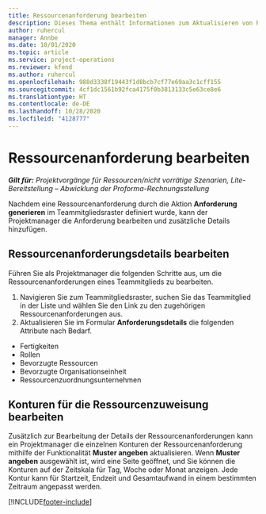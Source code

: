 ```yaml
---
title: Ressourcenanforderung bearbeiten
description: Dieses Thema enthält Informationen zum Aktualisieren von Ressourcenanforderungsinformationen.
author: ruhercul
manager: Annbe
ms.date: 10/01/2020
ms.topic: article
ms.service: project-operations
ms.reviewer: kfend
ms.author: ruhercul
ms.openlocfilehash: 988d3338f19443f1d8bcb7cf77e69aa3c1cff155
ms.sourcegitcommit: 4cf1dc1561b92fca4175f0b3813133c5e63ce8e6
ms.translationtype: HT
ms.contentlocale: de-DE
ms.lasthandoff: 10/28/2020
ms.locfileid: "4128777"
---
```

# <a name="edit-a-resource-requirement"></a>Ressourcenanforderung bearbeiten

_**Gilt für:** Projektvorgänge für Ressourcen/nicht vorrätige Szenarien, Lite-Bereitstellung – Abwicklung der Proforma-Rechnungsstellung_

Nachdem eine Ressourcenanforderung durch die Aktion **Anforderung generieren** im Teammitgliedsraster definiert wurde, kann der Projektmanager die Anforderung bearbeiten und zusätzliche Details hinzufügen.

## <a name="edit-resource-requirement-details"></a>Ressourcenanforderungsdetails bearbeiten

Führen Sie als Projektmanager die folgenden Schritte aus, um die Ressourcenanforderungen eines Teammitglieds zu bearbeiten.

1. Navigieren Sie zum Teammitgliedsraster, suchen Sie das Teammitglied in der Liste und wählen Sie den Link zu den zugehörigen Ressourcenanforderungen aus.
2. Aktualisieren Sie im Formular **Anforderungsdetails** die folgenden Attribute nach Bedarf.

- Fertigkeiten
- Rollen
- Bevorzugte Ressourcen
- Bevorzugte Organisationseinheit
- Ressourcenzuordnungsunternehmen

## <a name="edit-resource-assignment-contours"></a>Konturen für die Ressourcenzuweisung bearbeiten

Zusätzlich zur Bearbeitung der Details der Ressourcenanforderungen kann ein Projektmanager die einzelnen Konturen der Ressourcenanforderung mithilfe der Funktionalität **Muster angeben** aktualisieren. Wenn **Muster angeben** ausgewählt ist, wird eine Seite geöffnet, und Sie können die Konturen auf der Zeitskala für Tag, Woche oder Monat anzeigen. Jede Kontur kann für Startzeit, Endzeit und Gesamtaufwand in einem bestimmten Zeitraum angepasst werden.

[!INCLUDE[footer-include](../includes/footer-banner.md)]